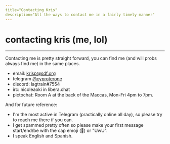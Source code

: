 ```yaml
---
title="Contacting Kris"
description="All the ways to contact me in a fairly timely manner"
---
```


# contacting kris (me, lol)

---

Contacting me is pretty straight forward, you can find me (and will probs always find me) in the same places.

- email: [krisp@sdf.org](mailto:krisp@sdf.org)
- telegram [@cyproterone](https://cyproterone.t.me)
- discord: lagtrain#7554
- irc: nicoleaoki in libera.chat
- pictochat: Room A at the back of the Maccas, Mon-Fri 4pm to 7pm.

And for future reference:
- I'm the most active in Telegram (practically online all day), so please try to reach me there if you can.
- I get spammed pretty often so please make your first message start/end/be with the cap emoji (🧢) or "UwU".
- I speak English and Spanish.
